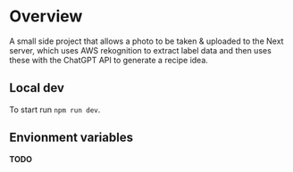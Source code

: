 # Overview

A small side project that allows a photo to be taken & uploaded to the Next server, which uses AWS rekognition to extract label data and then uses these with the ChatGPT API to generate a recipe idea.

## Local dev

To start run `npm run dev`.

## Envionment variables
**TODO**
